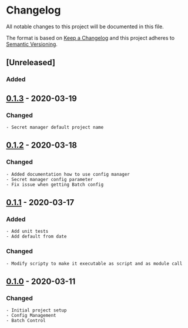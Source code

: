 # Changelog
All notable changes to this project will be documented in this file.

The format is based on [Keep a Changelog](http://keepachangelog.com/en/1.0.0/)
and this project adheres to [Semantic Versioning](http://semver.org/spec/v2.0.0.html).

## [Unreleased]
### Added

## [0.1.3] - 2020-03-19
### Changed
    - Secret manager default project name

## [0.1.2] - 2020-03-18
### Changed
    - Added documentation how to use config manager
    - Secret manager config parameter
    - Fix issue when getting Batch config

## [0.1.1] - 2020-03-17
### Added
    - Add unit tests
    - Add default from date
### Changed
    - Modify scripty to make it executable as script and as module call

## [0.1.0] - 2020-03-11
### Changed
    - Initial project setup
    - Config Management
    - Batch Control

[0.1.3]: https://github.com/equinoxfitness/scripty/compare/v0.1.2...v0.1.3
[0.1.2]: https://github.com/equinoxfitness/scripty/compare/v0.1.1...v0.1.2
[0.1.1]: https://github.com/equinoxfitness/scripty/compare/v0.1.0...v0.1.1
[0.1.0]: https://github.com/equinoxfitness/scripty/releases/tag/v0.1.0